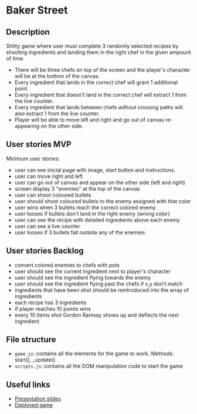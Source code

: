 # Baker Street

<!-- When you finish, add a nice screenshot of your game -->
<!--[<img src="./img/page.png">]()-->

## Description

Shitty game where user must complete 3 randomly selected recipes by shooting ingredients and landing them in the right chef in the given ampount of time.

- There will be three chefs on top of the screen and the player's character will be at the bottom of the canvas.
- Every ingredient that lands in the correct chef will grant 1 additional point.
- Every ingredient that doesn't land in the correct chef will extract 1 from the live counter.
- Every ingredient that lands between chefs without crossing paths will also extract 1 from the live counter.
- Player will be able to move left and right and go out of canvas re-appearing on the other side.


## User stories MVP

Minimum user stories:

- user can see inicial page with image, start button and instructions.
- user can move right and left
- user can go out of canvas and appear on the other side (left and right)
- screen display 3 "enemies" at the top of the canvas
- user can shoot coloured bullets
- user should shoot coloured bullets to the enemy assigned with that color
- user wins when 3 bullets reach the correct colored enemy
- user looses if bullets don't land in the right enemy (wrong color)
- user can see the recipe with detailed ingredients above each enemy
- user can see a live counter
- user looses if 3 bullets fall outside any of the enemies

## User stories Backlog

- convert colored enemies to chefs with pots
- user should see the current ingredient next to player's character
- user should see the ingredient flying towards the enemy
- user should see the ingredient flying past the chefs if x,y don't match
 - ingredients that have been shot should be reintroduced into the array of ingredients
 - each recipe has 3 ingredients
 - if player reaches 10 points wins
 - every 10 items shot Gordon Ramsay shows up and deflects the next ingredient

## File structure

- <code>game.js</code>: contains all the elements for the game to work. Methods: start(), \_update()
- <code>scripts.js</code>: contains all the DOM manipulation code to start the game

## Useful links

<!-- When you finish, add these links and commit -->

- [Presentation slides]()
- [Deployed game]()
